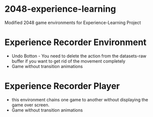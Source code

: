 # 2048-experience-learning
Modified 2048 game environments for Experience-Learning Project

# Experience Recorder Environment
* Undo Botton -  You need to delete the action from the datasets-raw buffer if you want to get rid of the movement completely
* Game without transition animations

# Experience Recorder Player
* this environment chains one game to another without displaying the game over screen.
* Game without transition animations
